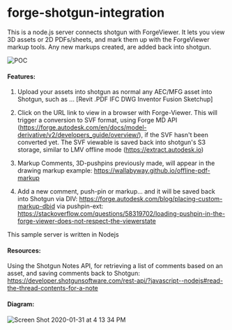 # forge-shotgun-integration

This is a node.js server connects shotgun with ForgeViewer.  It lets you view 3D assets or 2D PDFs/sheets, and mark them up with the ForgeViewer markup tools.  Any new markups created, are added back into shotgun.

![POC](https://user-images.githubusercontent.com/440241/73572333-85b34180-443e-11ea-8d89-a0e1ddd779bb.jpg)

#### Features:

1. Upload your assets into shotgun as normal
any AEC/MFG asset into Shotgun, such as ... [Revit .PDF IFC DWG Inventor Fusion Sketchup]
2. Click on the URL link to view in a browser with Forge-Viewer.  This will trigger a conversion to SVF format, using Forge MD API (https://forge.autodesk.com/en/docs/model-derivative/v2/developers_guide/overview/), if the SVF hasn't been converted yet.  The SVF viewable is saved back into shotgun's S3 storage, similar to LMV offline mode (https://extract.autodesk.io)
3. Markup Comments, 3D-pushpins previously made, will appear in the drawing
markup example: https://wallabyway.github.io/offline-pdf-markup

4. Add a new comment, push-pin or markup... and it will be saved back into Shotgun
via DIV: https://forge.autodesk.com/blog/placing-custom-markup-dbid
via pushpin-ext: https://stackoverflow.com/questions/58319702/loading-pushpin-in-the-forge-viewer-does-not-respect-the-viewerstate


This sample server is written in Nodejs

#### Resources:

Using the Shotgun Notes API, for retrieving a list of comments based on an asset, and saving comments back to Shotgun:
https://developer.shotgunsoftware.com/rest-api/?javascript--nodejs#read-the-thread-contents-for-a-note


#### Diagram:

![Screen Shot 2020-01-31 at 4 13 34 PM](https://user-images.githubusercontent.com/440241/73574834-b8603880-4444-11ea-98a2-5e1821fba360.jpg)
